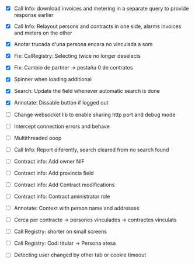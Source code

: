 - [x] Call Info: download invoices and metering in a separate query to provide response earlier
- [x] Call Info: Relayout persons and contracts in one side, alarms invoices and meters on the other
- [x] Anotar trucada d'una persona encara no vinculada a som
- [x] Fix: CalRegistry: Selecting twice no longer deselects
- [x] Fix: Cambio de partner -> pestaña 0 de contratos
- [x] Spinner when loading additional
- [x] Search: Update the field whenever automatic search is done
- [x] Annotate: Dissable button if logged out
- [ ] Change websocket lib to enable sharing http port and debug mode
- [ ] Intercept connection errors and behave
- [ ] Multithreaded ooop
- [ ] Call Info: Report diferently, search cleared from no search found
- [ ] Contract info: Add owner NIF
- [ ] Contract info: Add provincia field
- [ ] Contract info: Add Contract modifications
- [ ] Contract info: Contract aministrator role
- [ ] Annotate: Context with person name and addresses
- [ ] Cerca per contracte -> persones vinculades -> contractes vinculats
- [ ] Call Registry: shorter on small screens
- [ ] Call Registry: Codi titular -> Persona atesa
- [ ] Detecting user changed by other tab or cookie timeout

